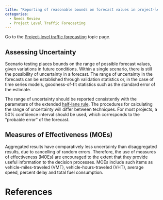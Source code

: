 ```yaml
---
title: "Reporting of reasonable bounds on forecast values in project-level traffic forecasting"
categories:
  - Needs Review
  - Project Level Traffic Forecasting
---
```


Go to the [Project-level traffic forecasting](Project_level_traffic_forecasting) topic page.

Assessing Uncertainty
---------------------

Scenario testing places bounds on the range of possible forecast values, given variations in future conditions. Within a single scenario, there is still the possibility of uncertainty in a forecast. The range of uncertainty in the forecasts can be established through validation statistics or, in the case of time series models, goodness-of-fit statistics such as the standard error of the estimate.

The range of uncertainty should be reported consistently with the parameters of the extended [half-lane rule](Half_lane_rule_and_extensions_in_project_level_traffic_forecasting). The procedures for calculating the range of uncertainty will differ between techniques. For most projects, a 50% confidence interval should be used, which corresponds to the “probable error” of the forecast.

Measures of Effectiveness (MOEs)
--------------------------------

Aggregated results have comparatively less uncertainty than disaggregated results, due to cancelling of random errors. Therefore, the use of measures of effectiveness (MOEs) are encouraged to the extent that they provide useful information to the decision processes. MOEs include such items as vehicle-miles-traveled (VMT), vehicle-hours-traveled (VHT), average speed, percent delay and total fuel consumption.

References
==========

